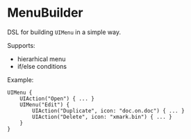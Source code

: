 # MenuBuilder

DSL for building `UIMenu` in a simple way.

Supports: 
- hierarhical menu
- if/else conditions

Example:
```
UIMenu {
    UIAction("Open") { ... }
    UIMenu("Edit") {
        UIAction("Duplicate", icon: "doc.on.doc") { ... }
        UIAction("Delete", icon: "xmark.bin") { ... }
    }
}
```
